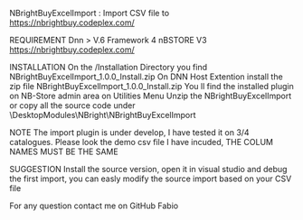 NBrightBuyExcelImport : Import CSV file to https://nbrightbuy.codeplex.com/

REQUIREMENT
Dnn > V.6
Framework 4
nBSTORE V3 https://nbrightbuy.codeplex.com/

INSTALLATION
On the /Installation Directory you find NBrightBuyExcelImport_1.0.0_Install.zip
On DNN Host Extention install the zip file NBrightBuyExcelImport_1.0.0_Install.zip
You ll find the installed plugin on NB-Store admin area on Utilities Menu
Unzip the NBrightBuyExcelImport or copy all the source code under \DesktopModules\NBright\NBrightBuyExcelImport

NOTE
The import  plugin is under develop, I have tested it on 3/4 catalogues.
Please look the demo csv file I have incuded, THE COLUM NAMES MUST BE THE SAME

SUGGESTION
Install the source version, open it in visual studio and debug the first import, you can easly modify the source import based on your CSV file

For any question contact me on GitHub
Fabio
